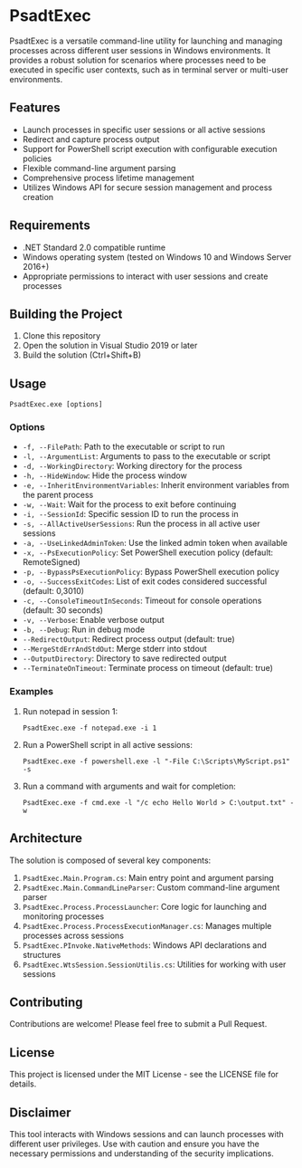 # PsadtExec

PsadtExec is a versatile command-line utility for launching and managing processes across different user sessions in Windows environments. It provides a robust solution for scenarios where processes need to be executed in specific user contexts, such as in terminal server or multi-user environments.

## Features

- Launch processes in specific user sessions or all active sessions
- Redirect and capture process output
- Support for PowerShell script execution with configurable execution policies
- Flexible command-line argument parsing
- Comprehensive process lifetime management
- Utilizes Windows API for secure session management and process creation

## Requirements

- .NET Standard 2.0 compatible runtime
- Windows operating system (tested on Windows 10 and Windows Server 2016+)
- Appropriate permissions to interact with user sessions and create processes

## Building the Project

1. Clone this repository
2. Open the solution in Visual Studio 2019 or later
3. Build the solution (Ctrl+Shift+B)

## Usage

```
PsadtExec.exe [options]
```

### Options

- `-f, --FilePath`: Path to the executable or script to run
- `-l, --ArgumentList`: Arguments to pass to the executable or script
- `-d, --WorkingDirectory`: Working directory for the process
- `-h, --HideWindow`: Hide the process window
- `-e, --InheritEnvironmentVariables`: Inherit environment variables from the parent process
- `-w, --Wait`: Wait for the process to exit before continuing
- `-i, --SessionId`: Specific session ID to run the process in
- `-s, --AllActiveUserSessions`: Run the process in all active user sessions
- `-a, --UseLinkedAdminToken`: Use the linked admin token when available
- `-x, --PsExecutionPolicy`: Set PowerShell execution policy (default: RemoteSigned)
- `-p, --BypassPsExecutionPolicy`: Bypass PowerShell execution policy
- `-o, --SuccessExitCodes`: List of exit codes considered successful (default: 0,3010)
- `-c, --ConsoleTimeoutInSeconds`: Timeout for console operations (default: 30 seconds)
- `-v, --Verbose`: Enable verbose output
- `-b, --Debug`: Run in debug mode
- `--RedirectOutput`: Redirect process output (default: true)
- `--MergeStdErrAndStdOut`: Merge stderr into stdout
- `--OutputDirectory`: Directory to save redirected output
- `--TerminateOnTimeout`: Terminate process on timeout (default: true)

### Examples

1. Run notepad in session 1:
   ```
   PsadtExec.exe -f notepad.exe -i 1
   ```

2. Run a PowerShell script in all active sessions:
   ```
   PsadtExec.exe -f powershell.exe -l "-File C:\Scripts\MyScript.ps1" -s
   ```

3. Run a command with arguments and wait for completion:
   ```
   PsadtExec.exe -f cmd.exe -l "/c echo Hello World > C:\output.txt" -w
   ```

## Architecture

The solution is composed of several key components:

1. `PsadtExec.Main.Program.cs`: Main entry point and argument parsing
2. `PsadtExec.Main.CommandLineParser`: Custom command-line argument parser
3. `PsadtExec.Process.ProcessLauncher`: Core logic for launching and monitoring processes
4. `PsadtExec.Process.ProcessExecutionManager.cs`: Manages multiple processes across sessions
5. `PsadtExec.PInvoke.NativeMethods`: Windows API declarations and structures
6. `PsadtExec.WtsSession.SessionUtilis.cs`: Utilities for working with user sessions

## Contributing

Contributions are welcome! Please feel free to submit a Pull Request.

## License

This project is licensed under the MIT License - see the LICENSE file for details.

## Disclaimer

This tool interacts with Windows sessions and can launch processes with different user privileges. Use with caution and ensure you have the necessary permissions and understanding of the security implications.
